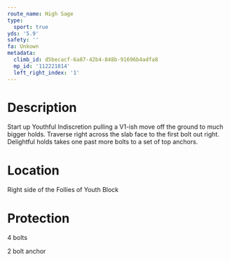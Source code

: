 ```yaml
---
route_name: High Sage
type:
  sport: true
yds: '5.9'
safety: ''
fa: Unkown
metadata:
  climb_id: d5becacf-6a87-42b4-848b-91696b4adfa8
  mp_id: '112221814'
  left_right_index: '1'
---
```

# Description
Start up Youthful Indiscretion pulling a V1-ish move off the ground to much bigger holds. Traverse right across the slab face to the first bolt out right. Delightful holds takes one past more bolts to a set of top anchors.

# Location
Right side of the Follies of Youth Block

# Protection
4 bolts

2 bolt anchor
